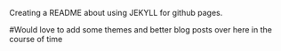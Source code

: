 Creating a README about using JEKYLL for github pages.

#Would love to add some themes and better blog posts over here in the course of time
